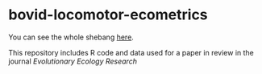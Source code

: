# bovid-locomotor-ecometrics

You can see the whole shebang [here](https://github.com/wabarr/bovid-locomotor-ecometrics/blob/master/bovid-ecometrics-EER-code.md). 

This repository includes R code and data used for a paper in review in the journal *Evolutionary Ecology Research*
